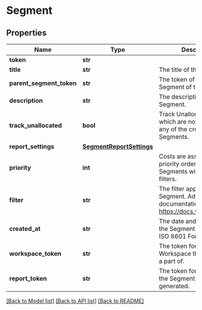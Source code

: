 # Segment

## Properties
Name | Type | Description | Notes
------------ | ------------- | ------------- | -------------
**token** | **str** |  | [optional] 
**title** | **str** | The title of the Segment. | [optional] 
**parent_segment_token** | **str** | The token of the parent Segment of this Segment. | [optional] 
**description** | **str** | The description of the Segment. | [optional] 
**track_unallocated** | **bool** | Track Unallocated Costs which are not assigned to any of the created Segments. | [optional] 
**report_settings** | [**SegmentReportSettings**](SegmentReportSettings.md) |  | [optional] 
**priority** | **int** | Costs are assigned in priority order across all Segments with assigned filters. | [optional] 
**filter** | **str** | The filter applied to the Segment. Additional documentation available at https://docs.vantage.sh/vql. | [optional] 
**created_at** | **str** | The date and time, in UTC, the Segment was created. ISO 8601 Formatted. | [optional] 
**workspace_token** | **str** | The token for the Workspace the Segment is a part of. | [optional] 
**report_token** | **str** | The token for the Report the Segment has generated. | [optional] 

[[Back to Model list]](../README.md#documentation-for-models) [[Back to API list]](../README.md#documentation-for-api-endpoints) [[Back to README]](../README.md)


